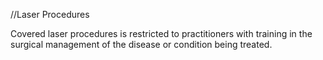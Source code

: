 //Laser Procedures

Covered
laser procedures is restricted to practitioners with training in the surgical management of the disease or condition being treated.
